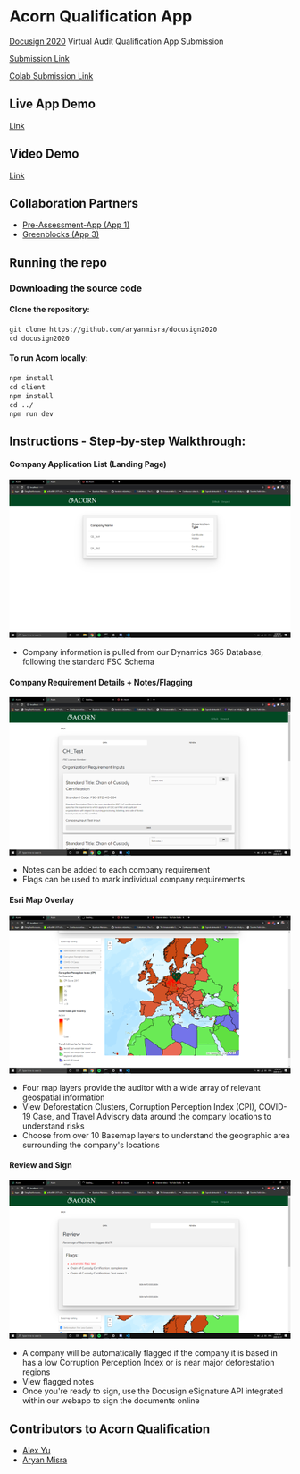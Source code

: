 # Acorn Qualification App

[Docusign 2020](https://docusign2020.devpost.com/) Virtual Audit Qualification App Submission

[Submission Link](https://devpost.com/software/acorn-qualification-app)

[Colab Submission Link](https://devpost.com/software/collaboration-bonus-super-app?ref_content=user-portfolio&ref_feature=in_progress)

## Live App Demo

[Link](http://54.162.48.160/)

## Video Demo

[Link](https://www.youtube.com/watch?v=iS5WwBtIYYU)

## Collaboration Partners

- [Pre-Assessment-App (App 1)](https://devpost.com/software/pre-assessment-app)
- [Greenblocks (App 3)](https://devpost.com/software/greenblocks-bwse37)

## Running the repo

### Downloading the source code

#### Clone the repository:

```
git clone https://github.com/aryanmisra/docusign2020
cd docusign2020
```

#### To run Acorn locally:

```
npm install
cd client
npm install
cd ../
npm run dev
```

## Instructions - Step-by-step Walkthrough:

#### Company Application List (Landing Page)

![Landing page](https://github.com/aryanmisra/docusign2020/blob/master/pics/1.png)

- Company information is pulled from our Dynamics 365 Database, following the standard FSC Schema


#### Company Requirement Details + Notes/Flagging

![Requirements](https://github.com/aryanmisra/docusign2020/blob/master/pics/2.png)

- Notes can be added to each company requirement
- Flags can be used to mark individual company requirements


#### Esri Map Overlay

![Map Overlay](https://github.com/aryanmisra/docusign2020/blob/master/pics/3.png)

- Four map layers provide the auditor with a wide array of relevant geospatial information
- View Deforestation Clusters, Corruption Perception Index (CPI), COVID-19 Case, and Travel Advisory data around the company locations to understand risks
- Choose from over 10 Basemap layers to understand the geographic area surrounding the company's locations


#### Review and Sign

![Review + Sign](https://github.com/aryanmisra/docusign2020/blob/master/pics/4.png)

- A company will be automatically flagged if the company it is based in has a low Corruption Perception Index or is near major deforestation regions
- View flagged notes
- Once you're ready to sign, use the Docusign eSignature API integrated within our webapp to sign the documents online


## Contributors to Acorn Qualification

- [Alex Yu](https://github.com/uyxela)
- [Aryan Misra](https://github.com/aryanmisra/)

